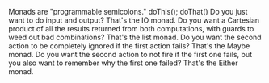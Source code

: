 Monads are "programmable semicolons."
doThis();
doThat()
Do you just want to do input and output? That's the IO monad.
Do you want a Cartesian product of all the results returned from both computations, with guards to weed out bad combinations? That's the list monad.
Do you want the second action to be completely ignored if the first action fails? That's the Maybe monad.
Do you want the second action to not fire if the first one fails, but you also want to remember why the first one failed? That's the Either monad.
